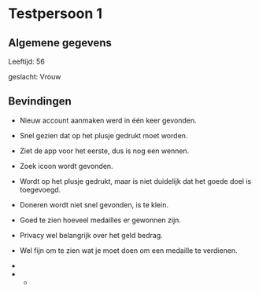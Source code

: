 # Testpersoon 1

## Algemene gegevens

Leeftijd: 56

geslacht: Vrouw

## Bevindingen

* Nieuw account aanmaken werd in één keer gevonden.
* Snel gezien dat op het plusje gedrukt moet worden.
* Ziet de app voor het eerste, dus is nog een wennen.
* Zoek icoon wordt gevonden.
* Wordt op het plusje gedrukt, maar is niet duidelijk dat het goede doel is toegevoegd.
* Doneren wordt niet snel gevonden, is te klein.
* Goed te zien hoeveel medailles er gewonnen zijn.
* Privacy wel belangrijk over het geld bedrag.
* Wel fijn om te zien wat je moet doen om een medaille te verdienen.
* 


* * 
